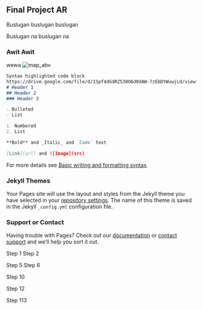 ## Final Project AR

Buslugan buslugan buslugan

Buslugan na buslugan na

### Awit Awit

wewa
![map_abv](https://user-images.githubusercontent.com/99708131/154524647-0819b497-76a4-4eda-bcaa-839a0dc120ff.jpg)

```markdown
Syntax highlighted code block
https://drive.google.com/file/d/1Spf4dGdRZ530O6d0dAW-7zEbDtWuwjLd/view?usp=drives
# Header 1
## Header 2
### Header 3

- Bulleted
- List

1. Numbered
2. List

**Bold** and _Italic_ and `Code` text

[Link](url) and ![Image](src)
```

For more details see [Basic writing and formatting syntax](https://docs.github.com/en/github/writing-on-github/getting-started-with-writing-and-formatting-on-github/basic-writing-and-formatting-syntax).

### Jekyll Themes

Your Pages site will use the layout and styles from the Jekyll theme you have selected in your [repository settings](https://github.com/Buslogan/Final-Project-AR/settings/pages). The name of this theme is saved in the Jekyll `_config.yml` configuration file.

### Support or Contact

Having trouble with Pages? Check out our [documentation](https://docs.github.com/categories/github-pages-basics/) or [contact support](https://support.github.com/contact) and we’ll help you sort it out.

Step 1
Step 2

Step 5
Step 6


Step 10

Step 12




Step 113

